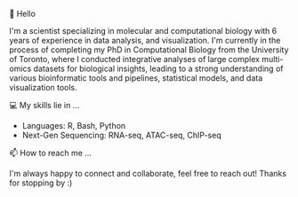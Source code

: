 👋 Hello

  I'm a scientist specializing in molecular and computational biology with 6 years of experience in data analysis, and visualization. I'm currently in the process of completing my PhD in Computational Biology from the University of Toronto, where I conducted integrative analyses of large complex multi-omics datasets for biological insights, leading to a strong understanding of various bioinformatic tools and pipelines, statistical models, and data visualization tools.
  

💻 My skills lie in ...

 * Languages: R, Bash, Python
 * Next-Gen Sequencing: RNA-seq, ATAC-seq, ChIP-seq


📫 How to reach me ...

I'm always happy to connect and collaborate, feel free to reach out! Thanks for stopping by :)


<!---
nawrahk/nawrahk is a ✨ special ✨ repository because its `README.md` (this file) appears on your GitHub profile.
You can click the Preview link to take a look at your changes.
--->
